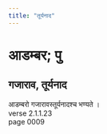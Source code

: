 ```yaml
---
title: "तूर्यनाद"
---
```


# आडम्बर; पु
## गजाराव, तूर्यनाद
आडम्बरो गजारावस्तूर्यनादश्च भण्यते ।<br />verse 2.1.1.23<br />page 0009

